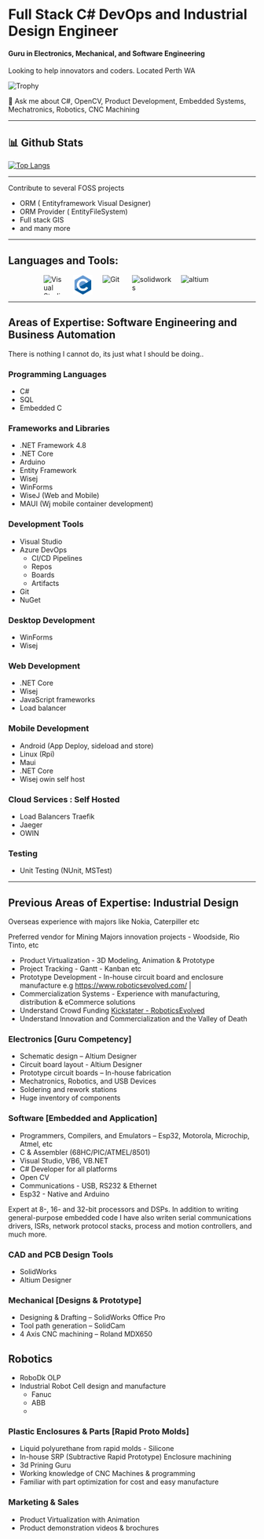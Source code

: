 # Full Stack C# DevOps and Industrial Design Engineer
#### Guru in Electronics, Mechanical, and Software Engineering

Looking to help innovators and coders. Located Perth WA

![Trophy](https://github-profile-trophy.vercel.app/?username=opzet&column=7&row=1&theme=matrix&margin-w=40&margin-h=15)

💬 Ask me about C#, OpenCV, Product Development, Embedded Systems, Mechatronics, Robotics, CNC Machining

---

 ## 📊 Github Stats
 [![Top Langs](https://github-readme-stats.vercel.app/api/top-langs/?username=opzet&layout=compact&hide=css,html&langs_count=10&theme=midnight-purple&cache_seconds=86400&card_width=1000)](https://github.com/opzet/github-readme-stats) 


---

Contribute to several FOSS projects
- ORM ( Entityframework Visual Designer)
- ORM Provider ( EntityFileSystem)
- Full stack GIS 
- and many more

---

## Languages and Tools:

<div style="display: flex; justify-content: center; gap: 20px;">
  <img src="https://upload.wikimedia.org/wikipedia/commons/thumb/5/59/Visual_Studio_Icon_2019.svg/1200px-Visual_Studio_Icon_2019.svg.png" alt="Visual Studio" width="40" height="40" />
  <img src="https://raw.githubusercontent.com/devicons/devicon/master/icons/c/c-original.svg" alt="C" width="40" height="40" />
 <img src="https://www.vectorlogo.zone/logos/git-scm/git-scm-icon.svg" alt="Git" width="40" height="40" />
 <img src="https://upload.wikimedia.org/wikipedia/en/d/d2/SolidWorks_Logo.svg" alt="solidworks" width="80" height="40"/> 
 <img src="https://upload.wikimedia.org/wikipedia/commons/5/5f/Altium_Logo.svg" alt="altium" width="80" height="40"/> 

</div>

 
---

## Areas of Expertise: Software Engineering and Business Automation

There is nothing I cannot do, its just what I should be doing..

### Programming Languages
- C#
- SQL
- Embedded C

### Frameworks and Libraries
- .NET Framework 4.8
- .NET Core
- Arduino
- Entity Framework
- Wisej
- WinForms
- WiseJ (Web and Mobile)
- MAUI (Wj mobile container development)

### Development Tools
- Visual Studio
- Azure DevOps
  - CI/CD Pipelines
  - Repos
  - Boards
  - Artifacts
- Git
- NuGet

### Desktop Development
- WinForms
- Wisej

### Web Development
- .NET Core
- Wisej
- JavaScript frameworks
- Load balancer  
### Mobile Development
- Android (App Deploy, sideload and store)
- Linux (Rpi)
- Maui 
- .NET Core
- Wisej owin self host

### Cloud Services : Self Hosted
- Load Balancers Traefik
- Jaeger
- OWIN

### Testing
- Unit Testing (NUnit, MSTest)

---

## Previous Areas of Expertise: Industrial Design

Overseas experience with majors like Nokia, Caterpiller etc

Preferred vendor for Mining Majors innovation projects - Woodside, Rio Tinto, etc

- Product Virtualization - 3D Modeling, Animation & Prototype
- Project Tracking - Gantt - Kanban etc
- Prototype Development - In-house circuit board and enclosure manufacture e.g https://www.roboticsevolved.com/ |
- Commercialization Systems - Experience with manufacturing, distribution & eCommerce solutions
- Understand Crowd Funding  [Kickstater - RoboticsEvolved](https://www.kickstarter.com/projects/336056728/ctrl-the-robot-a-modern-industrial-robot-for-the-d)
- Understand Innovation and Commercialization and the Valley of Death

### Electronics [Guru Competency]
- Schematic design – Altium Designer
- Circuit board layout - Altium Designer
- Prototype circuit boards – In-house fabrication
- Mechatronics, Robotics, and USB Devices
- Soldering and rework stations
- Huge inventory of components

### Software [Embedded and Application]
- Programmers, Compilers, and Emulators – Esp32, Motorola, Microchip, Atmel, etc
- C & Assembler (68HC/PIC/ATMEL/8501)
- Visual Studio, VB6, VB.NET
- C# Developer for all platforms
- Open CV
- Communications - USB, RS232 & Ethernet
- Esp32 - Native and Arduino

Expert at 8-, 16- and 32-bit processors and DSPs. In addition to writing general-purpose embedded code
I have also writen serial communications drivers, ISRs, network protocol stacks, process and motion controllers, and much more.

### CAD and PCB Design Tools
- SolidWorks
- Altium Designer

### Mechanical [Designs & Prototype]
- Designing & Drafting – SolidWorks Office Pro
- Tool path generation – SolidCam
- 4 Axis CNC machining – Roland MDX650

## Robotics 
- RoboDk OLP
- Industrial Robot Cell design and manufacture
  - Fanuc
  - ABB
  - 
### Plastic Enclosures & Parts [Rapid Proto Molds]
- Liquid polyurethane from rapid molds - Silicone 
- In-house SRP (Subtractive Rapid Prototype) Enclosure machining
- 3d Prining Guru
- Working knowledge of CNC Machines & programming
- Familiar with part optimization for cost and easy manufacture

### Marketing & Sales
- Product Virtualization with Animation
- Product demonstration videos & brochures

